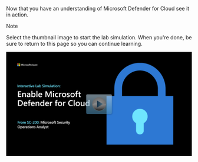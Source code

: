 Now that you have an understanding of Microsoft Defender for Cloud see it in action.

> [!NOTE]
> Select the thumbnail image to start the lab simulation. When you're done, be sure to return to this page so you can continue learning.

[![Screenshot of the simulation page.](../media/lab-simulation-enable-microsoft-defender-for-cloud.png)](https://mslabs.cloudguides.com/guides/SC-200%20Lab%20Simulation%20-%20Enable%20Microsoft%20Defender%20for%20Cloud)
